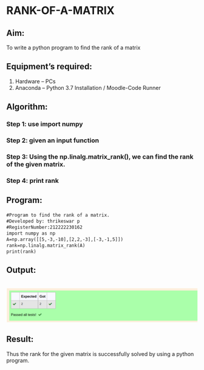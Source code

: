 # RANK-OF-A-MATRIX
## Aim:
To write a python program to find the rank of a matrix
## Equipment’s required:
1. 	Hardware – PCs
2. 	Anaconda – Python 3.7 Installation / Moodle-Code Runner
## Algorithm:
### Step 1: use import numpy
### Step 2: given an input function
### Step 3: Using the np.linalg.matrix_rank(), we can find the rank of the given matrix.
### Step 4: print rank
## Program:
```
#Program to find the rank of a matrix.
#Developed by: thrikeswar p
#RegisterNumber:212222230162
import numpy as np
A=np.array([[5,-3,-10],[2,2,-3],[-3,-1,5]])
rank=np.linalg.matrix_rank(A)
print(rank)
```
## Output:
<br>![output](./ex2(mfa).png)
## Result:
Thus the rank for the given matrix is successfully solved by  using a python program.

